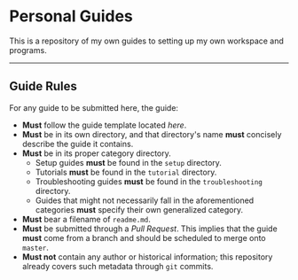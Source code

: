 # Personal Guides

This is a repository of my own guides to setting up my own workspace and programs.

---

## Guide Rules

For any guide to be submitted here, the guide:
* **Must** follow the guide template located *here*.
* **Must** be in its own directory, and that directory's name **must** concisely describe the guide it contains.
* **Must** be in its proper category directory.
  * Setup guides **must** be found in the `setup` directory.
  * Tutorials **must** be found in the `tutorial` directory.
  * Troubleshooting guides **must** be found in the `troubleshooting` directory.
  * Guides that might not necessarily fall in the aforementioned categories **must** specify their own generalized category.
* **Must** bear a filename of `readme.md`.
* **Must** be submitted through a *Pull Request*. This implies that the guide **must** come from a branch and should be scheduled to merge onto `master`.
* **Must not** contain any author or historical information; this repository already covers such metadata through `git` commits.
